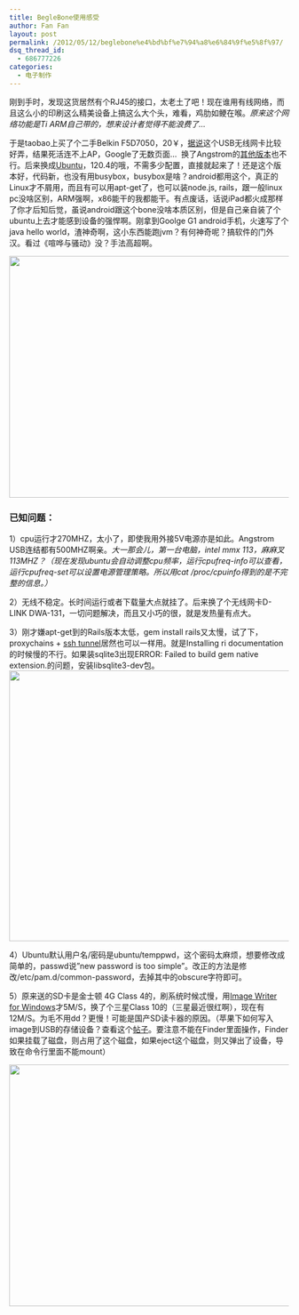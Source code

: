 ```yaml
---
title: BegleBone使用感受
author: Fan Fan
layout: post
permalink: /2012/05/12/beglebone%e4%bd%bf%e7%94%a8%e6%84%9f%e5%8f%97/
dsq_thread_id:
  - 686777226
categories:
  - 电子制作
---
```

刚到手时，发现这货居然有个RJ45的接口，太老土了吧！现在谁用有线网络，而且这么小的印刷这么精美设备上搞这么大个头，难看，鸡肋如鲠在喉。*原来这个网络功能是Ti ARM自己带的，想来设计者觉得不能浪费了&#8230;*

于是taobao上买了个二手Belkin F5D7050，20￥，[据说][1]这个USB无线网卡比较好弄，结果死活连不上AP，Google了无数页面&#8230;  换了Angstrom的[其他版本][2]也不行。后来换成[Ubuntu][3]，120.4的哦，不需多少配置，直接就起来了！还是这个版本好，代码新，也没有用busybox，busybox是啥？android都用这个，真正的Linux才不屑用，而且有可以用apt-get了，也可以装node.js, rails，跟一般linux pc没啥区别，ARM强啊，x86能干的我都能干。有点废话，话说iPad都火成那样了你才后知后觉，虽说android跟这个bone没啥本质区别，但是自己亲自装了个ubuntu上去才能感到设备的强悍啊。刚拿到Goolge G1 android手机，火速写了个java hello world，渣神奇啊，这小东西能跑jvm？有何神奇呢？搞软件的门外汉。看过《喧哗与骚动》没？手法高超啊。

[<img class="alignnone size-large wp-image-1187" title="IMG_25762222" src="http://fkpwolf.net/WordPress/wp-content/uploads/2012/05/IMG_25762222-1024x768.jpg" alt="" width="580" height="435" />][4]

### 已知问题：

1）cpu运行才270MHZ，太小了，即使我用外接5V电源亦是如此。Angstrom USB连结都有500MHZ啊亲。*大一那会儿，第一台电脑，intel mmx 113，麻麻叉113MHZ？（现在发现ubuntu会自动调整cpu频率，运行cpufreq-info可以查看，运行cpufreq-set可以设置电源管理策略。所以用cat /proc/cpuinfo得到的是不完整的信息。）*

2）无线不稳定。长时间运行或者下载量大点就挂了。后来换了个无线网卡D-LINK DWA-131，一切问题解决，而且又小巧的很，就是发热量有点大。

3）刚才嫌apt-get到的Rails版本太低，gem install rails又太慢，试了下，proxychains + [ssh tunnel][5]居然也可以一样用。就是Installing ri documentation的时候慢的不行。如果装sqlite3出现ERROR: Failed to build gem native extension.的问题，安装libsqlite3-dev包。[<img class="alignnone size-full wp-image-1177" title="ruby-arm" src="http://fkpwolf.net/WordPress/wp-content/uploads/2012/05/ruby-arm.png" alt="" width="723" height="487" />][6]

4）Ubuntu默认用户名/密码是ubuntu/temppwd，这个密码太麻烦，想要修改成简单的，passwd说&#8221;new password is too simple&#8221;。改正的方法是修改/etc/pam.d/common-password，去掉其中的obscure字符即可。

5）原来送的SD卡是金士顿 4G Class 4的，刷系统时候忒慢，用[Image Writer for Windows][7]才5M/S，换了个三星Class 10的（三星最近很红啊），现在有12M/S。为毛不用dd？更慢！可能是国产SD读卡器的原因。（苹果下如何写入image到USB的存储设备？查看这个[帖子][8]。要注意不能在Finder里面操作，Finder如果挂载了磁盘，则占用了这个磁盘，如果eject这个磁盘，则又弹出了设备，导致在命令行里面不能mount）

[<img class="alignnone size-large wp-image-1189" title="IMG_25782222" src="http://fkpwolf.net/WordPress/wp-content/uploads/2012/05/IMG_25782222-1024x768.jpg" alt="" width="580" height="435" />][9]

&nbsp;

&nbsp;

&nbsp;

&nbsp;

&nbsp;

&nbsp;

&nbsp;

 [1]: http://roblg.com/blog/2012/02/Belkin-F5D7050-Beaglebone/
 [2]: http://downloads.angstrom-distribution.org/demo/beaglebone/
 [3]: http://elinux.org/BeagleBoardUbuntu#Precise_12.04_armhf
 [4]: http://fkpwolf.net/WordPress/wp-content/uploads/2012/05/IMG_25762222.jpg
 [5]: http://wiki.wowubuntu.com/blog/ubuntu_ssh_tunneling
 [6]: http://fkpwolf.net/WordPress/wp-content/uploads/2012/05/ruby-arm.png
 [7]: https://launchpad.net/win32-image-writer
 [8]: http://superuser.com/questions/63654/how-do-i-burn-an-iso-on-a-usb-drive-on-mac-os-x
 [9]: http://fkpwolf.net/WordPress/wp-content/uploads/2012/05/IMG_25782222.jpg